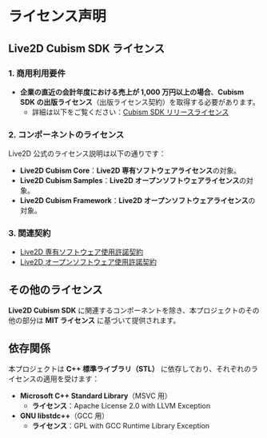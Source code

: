 # ライセンス声明  

## Live2D Cubism SDK ライセンス  

### 1. 商用利用要件  
- **企業の直近の会計年度における売上が 1,000 万円以上の場合**、**Cubism SDK の出版ライセンス**（出版ライセンス契約）を取得する必要があります。  
  - 詳細は以下をご覧ください：[Cubism SDK リリースライセンス](https://www.live2d.com/sdk/license/)  

### 2. コンポーネントのライセンス  
Live2D 公式のライセンス説明は以下の通りです：  
- **Live2D Cubism Core**：**Live2D 専有ソフトウェアライセンス**の対象。  
- **Live2D Cubism Samples**：**Live2D オープンソフトウェアライセンス**の対象。  
- **Live2D Cubism Framework**：**Live2D オープンソフトウェアライセンス**の対象。  

### 3. 関連契約  
- [Live2D 専有ソフトウェア使用許諾契約](https://www.live2d.com/eula/live2d-proprietary-software-license-agreement_jp.html)  
- [Live2D オープンソフトウェア使用許諾契約](https://www.live2d.com/eula/live2d-open-software-license-agreement_jp.html)  

## その他のライセンス  
**Live2D Cubism SDK** に関連するコンポーネントを除き、本プロジェクトのその他の部分は **MIT ライセンス** に基づいて提供されます。  

## 依存関係  
本プロジェクトは **C++ 標準ライブラリ（STL）** に依存しており、それぞれのライセンスの適用を受けます：  
- **Microsoft C++ Standard Library**（MSVC 用）  
  - **ライセンス**：Apache License 2.0 with LLVM Exception  
- **GNU libstdc++**（GCC 用）  
  - **ライセンス**：GPL with GCC Runtime Library Exception  
